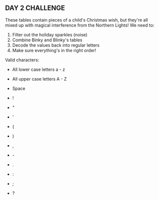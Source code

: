 ## DAY 2 CHALLENGE

These tables contain pieces of a child's Christmas wish, but they're all mixed up with magical interference from the Northern Lights! We need to:

1. Filter out the holiday sparkles (noise)
2. Combine Binky and Blinky's tables
3. Decode the values back into regular letters
4. Make sure everything's in the right order!

Valid characters:

- All lower case letters a - z

- All upper case letters A - Z

- Space
- !
- "
- '
- (
- )
- ,
- \-
- .
- :
- ;
- ?
